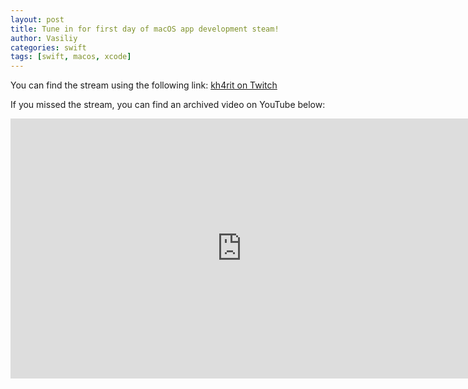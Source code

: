 ```yaml
---
layout: post
title: Tune in for first day of macOS app development steam!
author: Vasiliy
categories: swift
tags: [swift, macos, xcode]
---
```


You can find the stream using the following link: [kh4rit on Twitch](https://www.twitch.tv/kh4rit)

If you missed the stream, you can find an archived video on YouTube below:

<iframe width="740" height="416" src="https://www.youtube.com/embed/r-EIdaSSzUM" frameborder="0" allow="accelerometer; autoplay; encrypted-media; gyroscope; picture-in-picture" allowfullscreen></iframe>
